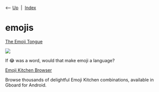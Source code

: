 <div class="nav">

⟵ [Up](index.html)  \|  [Index](index.html)

</div>

# emojis

<div class="cards">

<div class="card">

<div class="card-title">

[The Emoji
Tongue](https://longreads.com/2025/07/01/emoji-language-keith-houston/)

</div>

<div class="card-image">

[![](https://i0.wp.com/longreads.com/wp-content/uploads/2025/07/Face-with-Tears-of-Joy-Lede-Image-scaled.png?fit=2560%2C1920&ssl=1)](https://longreads.com/2025/07/01/emoji-language-keith-houston/)

</div>

If 😂 was a word, would that make emoji a language?

</div>

<div class="card">

<div class="card-title">

[Emoji Kitchen Browser](https://emoji.supply/kitchen)

</div>

Browse thousands of delightful Emoji Kitchen combinations, available in
Gboard for Android.

</div>

</div>
